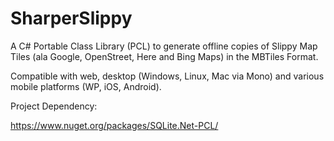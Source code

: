# SharperSlippy

A C# Portable Class Library (PCL) to generate offline copies of Slippy Map Tiles (ala Google, OpenStreet, Here and Bing Maps) in the MBTiles Format. 

Compatible with web, desktop (Windows, Linux, Mac via Mono) and various mobile platforms (WP, iOS, Android).

Project Dependency:

https://www.nuget.org/packages/SQLite.Net-PCL/

